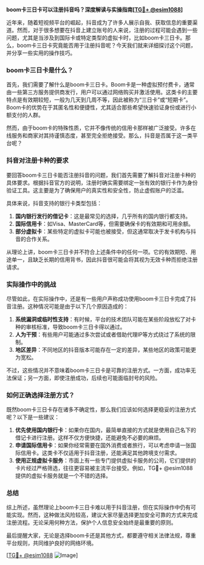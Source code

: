 **boom卡三日卡可以注册抖音吗？深度解读与实操指南[[TG💪+ @esim1088](https://t.me/s/esim1088)]**

近年来，随着短视频平台的崛起，抖音成为了许多人展示自我、获取信息的重要渠道。然而，对于很多想要在抖音上建立账号的人来说，注册的过程可能会遇到一些问题，尤其是当涉及到国际卡或特定类型的虚拟卡时，比如boom卡三日卡。那么，boom卡三日卡究竟能否用于注册抖音呢？今天我们就来详细探讨这个问题，并分享一些实用的操作技巧。

### boom卡三日卡是什么？

首先，我们需要了解什么是boom卡三日卡。Boom卡是一种虚拟预付费卡，通常由一些第三方服务提供商发行，用户可以通过网络购买并激活使用。这类卡的主要特点是有效期较短，一般为几天到几周不等，因此被称为“三日卡”或“短期卡”。Boom卡的优势在于其匿名性和便捷性，尤其适合那些希望快速验证身份或进行小额支付的人群。

然而，由于boom卡的特殊性质，它并不像传统的信用卡那样被广泛接受。许多在线服务和商家对其持谨慎态度，甚至完全拒绝接受。那么，抖音是否属于这一类平台呢？

### 抖音对注册卡种的要求

要回答boom卡三日卡能否注册抖音的问题，我们首先需要了解抖音对注册卡种的具体要求。根据抖音官方的说明，注册时确实需要绑定一张有效的银行卡作为身份验证工具。这主要是为了确保用户的真实性和安全性，防止虚假账户的泛滥。

具体来说，抖音支持的银行卡类型包括：

1. **国内银行发行的借记卡**：这是最常见的选择，几乎所有的国内银行都支持。
2. **国际信用卡**：如Visa、MasterCard等，但需要确保卡的有效期和可用余额。
3. **部分虚拟卡**：某些特定的虚拟卡可能也被接受，但这通常取决于发卡机构与抖音的合作关系。

从理论上讲，boom卡三日卡并不符合上述条件中的任何一项。它的有效期短、用途单一，且缺乏长期的信用背书，因此抖音很可能会将其视为无效卡种而拒绝注册请求。

### 实际操作中的挑战

尽管如此，在实际操作中，还是有一些用户声称成功使用boom卡三日卡完成了抖音注册。这种情况可能是由于以下几个原因造成的：

1. **系统漏洞或临时性支持**：有时候，平台的技术团队可能在某些阶段放松了对卡种的审核标准，导致boom卡三日卡得以通过。
2. **人为干预**：有些用户可能通过多次尝试或者借助代理IP等方式绕过了系统的限制。
3. **地区差异**：不同地区的抖音版本可能存在一定的差异，某些地区的政策可能更为宽松。

不过，这些情况并不意味着boom卡三日卡是可靠的注册方式。一方面，成功率无法保证；另一方面，即使注册成功，后续也可能面临封号的风险。

### 如何正确选择注册方式？

既然boom卡三日卡存在诸多不确定性，那么我们应该如何选择更稳妥的注册方式呢？以下是一些建议：

1. **优先使用国内银行卡**：如果你在国内，最简单直接的方式就是使用自己名下的借记卡进行注册。这样不仅方便快捷，还能避免不必要的麻烦。
2. **申请国际信用卡**：如果你经常需要在国外消费或者旅行，可以考虑申请一张国际信用卡。这类卡不仅适用于抖音注册，还能满足其他跨境支付需求。
3. **使用正规虚拟卡服务**：市面上有一些专门提供虚拟卡服务的公司，它们提供的卡片经过严格筛选，往往更容易被主流平台接受。例如，TG💪+ @esim1088 提供的虚拟卡服务就是一个不错的选择。

### 总结

综上所述，虽然理论上boom卡三日卡难以用于抖音注册，但在实际操作中仍有可能实现。然而，这种做法风险较高，建议大家尽量选择更加安全可靠的方式来完成注册流程。无论采用何种方法，保护个人信息安全始终是最重要的原则。

最后提醒大家，无论是选择boom卡还是其他方式，都要遵守相关法律法规，尊重平台规则，共同维护良好的网络环境。

[[TG💪+ @esim1088](https://t.me/s/esim1088) ![Image](https://i.postimg.cc/4NQfJmqS/Snipaste-2025-05-13-00-14-12.png)]